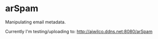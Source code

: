 # arSpam
Manipulating email metadata.

Currently I'm testing/uploading to:
http://ajwilco.ddns.net:8080/arSpam
